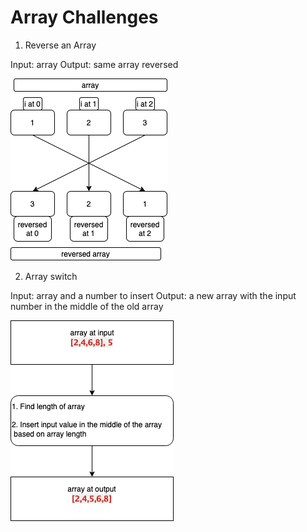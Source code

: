 ﻿# Array Challenges

1. Reverse an Array

Input: array
Output: same array reversed

![Whiteboard 01](../../assets/diagram.png)

2. Array switch

Input: array and a number to insert
Output: a new array with the input number in the middle of the old array

![Whiteboard 02](../../assets/image.png)
